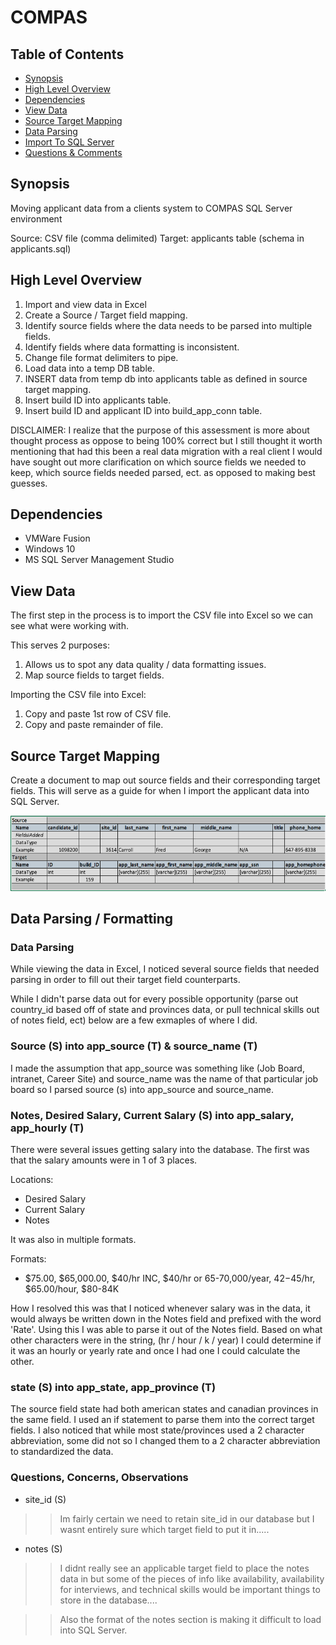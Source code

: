 # COMPAS

## Table of Contents

- [Synopsis](#synopsis)
- [High Level Overview](#high-level-overview)
- [Dependencies](#dependencies)
- [View Data](#view-data)
- [Source Target Mapping](#source-target-mapping)
- [Data Parsing](#data-parsing-/-formatting)
- [Import To SQL Server](#import-to-sql-server)
- [Questions & Comments](#questions-&-comments)


## Synopsis
Moving applicant data from a clients system to COMPAS SQL Server environment

Source: CSV file (comma delimited)
Target: applicants table (schema in applicants.sql)

## High Level Overview

1. Import and view data in Excel
2. Create a Source / Target field mapping.
3. Identify source fields where the data needs to be parsed into multiple fields.
4. Identify fields where data formatting is inconsistent.
5. Change file format delimiters to pipe.
6. Load data into a temp DB table.
7. INSERT data from temp db into applicants table as defined in source target mapping.
8. Insert build ID into applicants table.
9. Insert build ID and applicant ID into build_app_conn table.

DISCLAIMER: I realize that the purpose of this assessment is more about thought process as oppose to being 100% correct but I still thought it worth mentioning that had this been a real data migration with a real client I would have sought out more clarification on which source fields we needed to keep, which source fields needed parsed, ect. as opposed to making best guesses.


## Dependencies

- VMWare Fusion
- Windows 10
- MS SQL Server Management Studio

## View Data
The first step in the process is to import the CSV file into Excel so we can see what were working with.

This serves 2 purposes:
 1. Allows us to spot any data quality / data formatting issues.
 2. Map source fields to target fields.

Importing the CSV file into Excel:
 1. Copy and paste 1st row of CSV file.
 2. Copy and paste remainder of file.

## Source Target Mapping
Create a document to map out source fields and their corresponding target fields. This will serve as a guide for when I import the applicant data into SQL Server.

<img src="/SourceTargetMap.png">

## Data Parsing / Formatting

### Data Parsing

While viewing the data in Excel, I noticed several source fields that needed parsing in order to fill out their target field counterparts.

While I didn't parse data out for every possible opportunity (parse out country_id based off of state and provinces data, or pull technical skills out of notes field, ect) below are a few exmaples of where I did.

### Source (S) into app_source (T) & source_name (T)

  I made the assumption that app_source was something like (Job Board, intranet, Career Site) and source_name was the name of that particular job board so I parsed source (s) into app_source and source_name.

### Notes, Desired Salary, Current Salary (S) into app_salary, app_hourly (T)

  There were several issues getting salary into the database. The first was that the salary amounts were in 1 of 3 places.

  Locations:
  - Desired Salary
  - Current Salary
  - Notes

 It was also in multiple formats.

 Formats:
 - $75.00, $65,000.00, $40/hr INC, $40/hr or 65-70,000/year, $42-$45/hr, $65.00/hour, $80-84K

 How I resolved this was that I noticed whenever salary was in the data, it would always be written down in the Notes field and prefixed with the word 'Rate'. Using this I was able to parse it out of the Notes field. Based on what other characters were in the string, (hr / hour / k / year) I could determine if it was an hourly or yearly rate and once I had one I could calculate the other.

### state (S) into app_state, app_province (T)

 The source field state had both american states and canadian provinces in the same field. I used an if statement to parse them into the correct target fields. I also noticed that while most state/provinces used a 2 character abbreviation, some did not so I changed them to a 2 character abbreviation to standardized the data.

### Questions, Concerns, Observations

* site_id (S)

>> Im fairly certain we need to retain site_id in our database but I wasnt entirely sure which target field to put it in.....

* notes (S)

>> I didnt really see an applicable target field to place the notes data in but some of the pieces of info like availability, availability for interviews, and technical skills would be important things to store in the database....

>> Also the format of the notes section is making it difficult to load into SQL Server.
